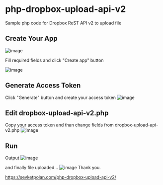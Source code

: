 # php-dropbox-upload-api-v2
Sample php code for Dropbox ReST API v2 to upload file

## Create Your App
![image](https://sevketpolan.com/wp-content/uploads/2018/09/Screen-Shot-2018-09-05-at-09.41.34.png)

Fill required fields and click "Create app" button

![image](https://sevketpolan.com/wp-content/uploads/2018/09/Screen-Shot-2018-09-05-at-09.46.21.png)

## Generate Access Token
Click "Generate" button and create your access token
![image](https://sevketpolan.com/wp-content/uploads/2018/09/Screen-Shot-2018-09-05-at-09.46.59.png)

## Edit dropbox-upload-api-v2.php
Copy your access token and than change fields from dropbox-upload-api-v2.php
![image](https://sevketpolan.com/wp-content/uploads/2018/09/Screen-Shot-2018-09-05-at-11.04.07.png)

## Run
Output
![image](https://sevketpolan.com/wp-content/uploads/2018/09/Screen-Shot-2018-09-05-at-09.55.57.png)

and finally file uploaded...
![image](https://sevketpolan.com/wp-content/uploads/2018/09/Screen-Shot-2018-09-05-at-09.54.52.png)
Thank you.

https://sevketpolan.com/php-dropbox-upload-api-v2/

